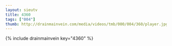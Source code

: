 ```yaml
--- 
layout: sieutv
title: 4360
tags: ["004"]
thumb: http://drainmainvein.com/media/videos/tmb/000/004/360/player.jpg
---
```

{% include drainmainvein key="4360" %} 

